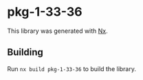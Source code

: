 # pkg-1-33-36

This library was generated with [Nx](https://nx.dev).

## Building

Run `nx build pkg-1-33-36` to build the library.
